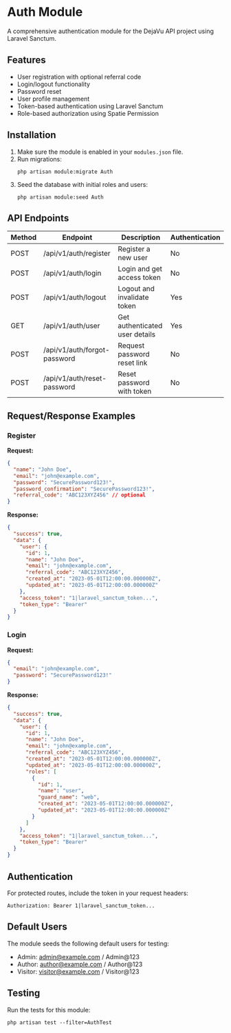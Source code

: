 # Auth Module

A comprehensive authentication module for the DejaVu API project using Laravel Sanctum.

## Features

- User registration with optional referral code
- Login/logout functionality
- Password reset
- User profile management
- Token-based authentication using Laravel Sanctum
- Role-based authorization using Spatie Permission

## Installation

1. Make sure the module is enabled in your `modules.json` file.
2. Run migrations:
   ```
   php artisan module:migrate Auth
   ```
3. Seed the database with initial roles and users:
   ```
   php artisan module:seed Auth
   ```

## API Endpoints

| Method | Endpoint                  | Description                      | Authentication |
|--------|-----------------------------|----------------------------------|----------------|
| POST   | /api/v1/auth/register       | Register a new user              | No             |
| POST   | /api/v1/auth/login          | Login and get access token       | No             |
| POST   | /api/v1/auth/logout         | Logout and invalidate token      | Yes            |
| GET    | /api/v1/auth/user           | Get authenticated user details    | Yes            |
| POST   | /api/v1/auth/forgot-password| Request password reset link       | No             |
| POST   | /api/v1/auth/reset-password | Reset password with token         | No             |

## Request/Response Examples

### Register

**Request:**
```json
{
  "name": "John Doe",
  "email": "john@example.com",
  "password": "SecurePassword123!",
  "password_confirmation": "SecurePassword123!",
  "referral_code": "ABC123XYZ456" // optional
}
```

**Response:**
```json
{
  "success": true,
  "data": {
    "user": {
      "id": 1,
      "name": "John Doe",
      "email": "john@example.com",
      "referral_code": "ABC123XYZ456",
      "created_at": "2023-05-01T12:00:00.000000Z",
      "updated_at": "2023-05-01T12:00:00.000000Z"
    },
    "access_token": "1|laravel_sanctum_token...",
    "token_type": "Bearer"
  }
}
```

### Login

**Request:**
```json
{
  "email": "john@example.com",
  "password": "SecurePassword123!"
}
```

**Response:**
```json
{
  "success": true,
  "data": {
    "user": {
      "id": 1,
      "name": "John Doe",
      "email": "john@example.com",
      "referral_code": "ABC123XYZ456",
      "created_at": "2023-05-01T12:00:00.000000Z",
      "updated_at": "2023-05-01T12:00:00.000000Z",
      "roles": [
        {
          "id": 1,
          "name": "user",
          "guard_name": "web",
          "created_at": "2023-05-01T12:00:00.000000Z",
          "updated_at": "2023-05-01T12:00:00.000000Z"
        }
      ]
    },
    "access_token": "1|laravel_sanctum_token...",
    "token_type": "Bearer"
  }
}
```

## Authentication

For protected routes, include the token in your request headers:

```
Authorization: Bearer 1|laravel_sanctum_token...
```

## Default Users

The module seeds the following default users for testing:

- Admin: admin@example.com / Admin@123
- Author: author@example.com / Author@123
- Visitor: visitor@example.com / Visitor@123

## Testing

Run the tests for this module:

```
php artisan test --filter=AuthTest
``` 